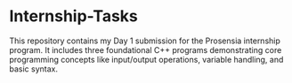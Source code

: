 # Internship-Tasks
This repository contains my Day 1 submission for the Prosensia internship program. It includes three foundational C++ programs demonstrating core programming concepts like input/output operations, variable handling, and basic syntax.
